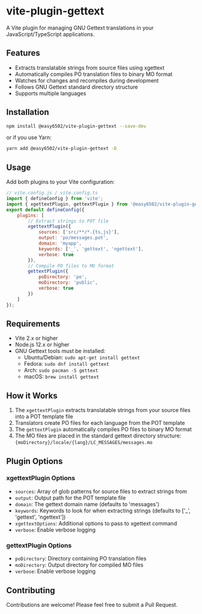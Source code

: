 # vite-plugin-gettext

A Vite plugin for managing GNU Gettext translations in your JavaScript/TypeScript applications.

## Features

- Extracts translatable strings from source files using xgettext
- Automatically compiles PO translation files to binary MO format
- Watches for changes and recompiles during development
- Follows GNU Gettext standard directory structure
- Supports multiple languages

## Installation

```bash
npm install @easy6502/vite-plugin-gettext --save-dev
```

or if you use Yarn:

```bash
yarn add @easy6502/vite-plugin-gettext -D
```

## Usage

Add both plugins to your Vite configuration:

```javascript
// vite.config.js / vite.config.ts
import { defineConfig } from 'vite';
import { xgettextPlugin, gettextPlugin } from '@easy6502/vite-plugin-gettext';
export default defineConfig({
    plugins: [
        // Extract strings to POT file
        xgettextPlugin({
            sources: ['src/**/*.{ts,js}'],
            output: 'po/messages.pot',
            domain: 'myapp',
            keywords: ['_', 'gettext', 'ngettext'],
            verbose: true
        }),
        // Compile PO files to MO format
        gettextPlugin({
            poDirectory: 'po',
            moDirectory: 'public',
            verbose: true
        })
    ]
});
```

## Requirements

- Vite 2.x or higher
- Node.js 12.x or higher
- GNU Gettext tools must be installed:
  - Ubuntu/Debian: `sudo apt-get install gettext`
  - Fedora: `sudo dnf install gettext`
  - Arch: `sudo pacman -S gettext`
  - macOS: `brew install gettext`

## How it Works

1. The `xgettextPlugin` extracts translatable strings from your source files into a POT template file
2. Translators create PO files for each language from the POT template
3. The `gettextPlugin` automatically compiles PO files to binary MO format
4. The MO files are placed in the standard gettext directory structure:
   `{moDirectory}/locale/{lang}/LC_MESSAGES/messages.mo`

## Plugin Options

### xgettextPlugin Options

- `sources`: Array of glob patterns for source files to extract strings from
- `output`: Output path for the POT template file
- `domain`: The gettext domain name (defaults to 'messages')
- `keywords`: Keywords to look for when extracting strings (defaults to ['_', 'gettext', 'ngettext'])
- `xgettextOptions`: Additional options to pass to xgettext command
- `verbose`: Enable verbose logging

### gettextPlugin Options

- `poDirectory`: Directory containing PO translation files
- `moDirectory`: Output directory for compiled MO files
- `verbose`: Enable verbose logging

## Contributing

Contributions are welcome! Please feel free to submit a Pull Request.
